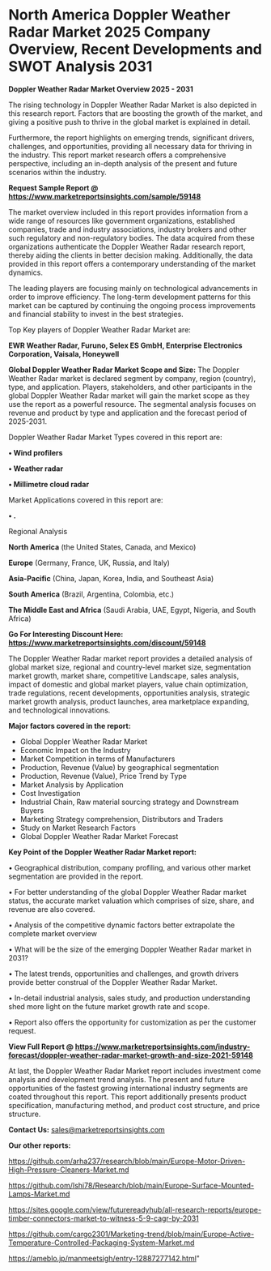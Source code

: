# North America Doppler Weather Radar Market 2025 Company Overview, Recent Developments and SWOT Analysis 2031

<Strong> Doppler Weather Radar Market Overview 2025 - 2031</strong>

The rising technology in Doppler Weather Radar Market is also depicted in this research report. Factors that are boosting the growth of the market, and giving a positive push to thrive in the global market is explained in detail.

Furthermore, the report highlights on emerging trends, significant drivers, challenges, and opportunities, providing all necessary data for thriving in the industry. This report market research offers a comprehensive perspective, including an in-depth analysis of the present and future scenarios within the industry.

<strong>Request Sample Report @ <a href=https://www.marketreportsinsights.com/sample/59148>https://www.marketreportsinsights.com/sample/59148</a></strong>

The market overview included in this report provides information from a wide range of resources like government organizations, established companies, trade and industry associations, industry brokers and other such regulatory and non-regulatory bodies. The data acquired from these organizations authenticate the Doppler Weather Radar research report, thereby aiding the clients in better decision making. Additionally, the data provided in this report offers a contemporary understanding of the market dynamics.

The leading players are focusing mainly on technological advancements in order to improve efficiency. The long-term development patterns for this market can be captured by continuing the ongoing process improvements and financial stability to invest in the best strategies.

Top Key players of Doppler Weather Radar Market are:

<strong>EWR Weather Radar, Furuno, Selex ES GmbH, Enterprise Electronics Corporation, Vaisala, Honeywell</strong>

<strong><b>Global Doppler Weather Radar Market Scope and Size:</b></strong>
The Doppler Weather Radar market is declared segment by company, region (country), type, and application. Players, stakeholders, and other participants in the global Doppler Weather Radar market will gain the market scope as they use the report as a powerful resource. The segmental analysis focuses on revenue and product by type and application and the forecast period of 2025-2031.

Doppler Weather Radar Market Types covered in this report are:

<strong>• Wind profilers

• Weather radar

• Millimetre cloud radar</strong>

Market Applications covered in this report are:

<strong>• .</strong> 

Regional Analysis

<strong>North America</strong> (the United States, Canada, and Mexico)

<strong>Europe</strong> (Germany, France, UK, Russia, and Italy)

<strong>Asia-Pacific</strong> (China, Japan, Korea, India, and Southeast Asia)

<strong>South America</strong> (Brazil, Argentina, Colombia, etc.)

<strong>The Middle East and Africa</strong> (Saudi Arabia, UAE, Egypt, Nigeria, and South Africa)

<strong>Go For Interesting Discount Here: <a href=https://www.marketreportsinsights.com/discount/59148>https://www.marketreportsinsights.com/discount/59148</a></strong>

The Doppler Weather Radar market report provides a detailed analysis of global market size, regional and country-level market size, segmentation market growth, market share, competitive Landscape, sales analysis, impact of domestic and global market players, value chain optimization, trade regulations, recent developments, opportunities analysis, strategic market growth analysis, product launches, area marketplace expanding, and technological innovations.

<strong><b>Major factors covered in the report:</b></strong>
<ul>
  <li>Global Doppler Weather Radar Market </li>
  <li>Economic Impact on the Industry</li>
  <li>Market Competition in terms of Manufacturers</li>
  <li>Production, Revenue (Value) by geographical segmentation</li>
  <li>Production, Revenue (Value), Price Trend by Type</li>
  <li>Market Analysis by Application</li>
  <li>Cost Investigation</li>
  <li>Industrial Chain, Raw material sourcing strategy and Downstream Buyers</li>
  <li>Marketing Strategy comprehension, Distributors and Traders</li>
  <li>Study on Market Research Factors</li>
  <li>Global Doppler Weather Radar Market Forecast</li>
</ul>

<strong><b>Key Point of the Doppler Weather Radar Market report:</b></strong>

• Geographical distribution, company profiling, and various other market segmentation are provided in the report.

• For better understanding of the global Doppler Weather Radar market status, the accurate market valuation which comprises of size, share, and revenue are also covered.

• Analysis of the competitive dynamic factors better extrapolate the complete market overview

• What will be the size of the emerging Doppler Weather Radar market in 2031?

• The latest trends, opportunities and challenges, and growth drivers provide better construal of the Doppler Weather Radar Market.

• In-detail industrial analysis, sales study, and production understanding shed more light on the future market growth rate and scope.

• Report also offers the opportunity for customization as per the customer request.

<strong><b>View Full Report @ <a href=https://www.marketreportsinsights.com/industry-forecast/doppler-weather-radar-market-growth-and-size-2021-59148>https://www.marketreportsinsights.com/industry-forecast/doppler-weather-radar-market-growth-and-size-2021-59148</a></b></strong>


At last, the Doppler Weather Radar Market report includes investment come analysis and development trend analysis. The present and future opportunities of the fastest growing international industry segments are coated throughout this report. This report additionally presents product specification, manufacturing method, and product cost structure, and price structure.

<strong>Contact Us:</strong>
sales@marketreportsinsights.com

<strong>Our other reports:</strong>

<a href=https://github.com/arha237/research/blob/main/Europe-Motor-Driven-High-Pressure-Cleaners-Market.md>https://github.com/arha237/research/blob/main/Europe-Motor-Driven-High-Pressure-Cleaners-Market.md</a>

<a href=https://github.com/Ishi78/Research/blob/main/Europe-Surface-Mounted-Lamps-Market.md>https://github.com/Ishi78/Research/blob/main/Europe-Surface-Mounted-Lamps-Market.md</a>

<a href=https://sites.google.com/view/futurereadyhub/all-research-reports/europe-timber-connectors-market-to-witness-5-9-cagr-by-2031>https://sites.google.com/view/futurereadyhub/all-research-reports/europe-timber-connectors-market-to-witness-5-9-cagr-by-2031</a>

<a href=https://github.com/cargo2301/Marketing-trend/blob/main/Europe-Active-Temperature-Controlled-Packaging-System-Market.md>https://github.com/cargo2301/Marketing-trend/blob/main/Europe-Active-Temperature-Controlled-Packaging-System-Market.md</a>

<a href=https://ameblo.jp/manmeetsigh/entry-12887277142.html>https://ameblo.jp/manmeetsigh/entry-12887277142.html</a>"
